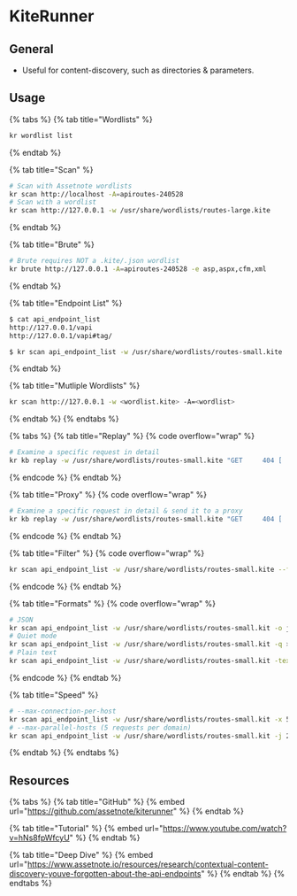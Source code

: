# KiteRunner

## General

* Useful for content-discovery, such as directories & parameters.

## Usage

{% tabs %}
{% tab title="Wordlists" %}
```bash
kr wordlist list
```
{% endtab %}

{% tab title="Scan" %}
```bash
# Scan with Assetnote wordlists
kr scan http://localhost -A=apiroutes-240528
# Scan with a wordlist
kr scan http://127.0.0.1 -w /usr/share/wordlists/routes-large.kite
```
{% endtab %}

{% tab title="Brute" %}
```bash
# Brute requires NOT a .kite/.json wordlist
kr brute http://127.0.0.1 -A=apiroutes-240528 -e asp,aspx,cfm,xml
```
{% endtab %}

{% tab title="Endpoint List" %}
```bash
$ cat api_endpoint_list
http://127.0.0.1/vapi
http://127.0.0.1/vapi#tag/

$ kr scan api_endpoint_list -w /usr/share/wordlists/routes-small.kite
```
{% endtab %}

{% tab title="Mutliple Wordlists" %}
```bash
kr scan http://127.0.0.1 -w <wordlist.kite> -A=<wordlist>
```
{% endtab %}
{% endtabs %}

{% tabs %}
{% tab title="Replay" %}
{% code overflow="wrap" %}
```bash
# Examine a specific request in detail
kr kb replay -w /usr/share/wordlists/routes-small.kite "GET     404 [    576,   51,   7] http://127.0.0.1/api/fonts/google/Roboto:500/3_webfont.woff2"
```
{% endcode %}
{% endtab %}

{% tab title="Proxy" %}
{% code overflow="wrap" %}
```bash
# Examine a specific request in detail & send it to a proxy
kr kb replay -w /usr/share/wordlists/routes-small.kite "GET     404 [    576,   51,   7] http://127.0.0.1/api/fonts/google/Roboto:500/3_webfont.woff2" --proxy=http://127.0.0.1:8080
```
{% endcode %}
{% endtab %}

{% tab title="Filter" %}
{% code overflow="wrap" %}
```bash
kr scan api_endpoint_list -w /usr/share/wordlists/routes-small.kite --fail-status-codes 400,401,404,501
```
{% endcode %}
{% endtab %}

{% tab title="Formats" %}
{% code overflow="wrap" %}
```bash
# JSON
kr scan api_endpoint_list -w /usr/share/wordlists/routes-small.kit -o json
# Quiet mode
kr scan api_endpoint_list -w /usr/share/wordlists/routes-small.kit -q > results
# Plain text
kr scan api_endpoint_list -w /usr/share/wordlists/routes-small.kit -text
```
{% endcode %}
{% endtab %}

{% tab title="Speed" %}
```bash
# --max-connection-per-host
kr scan api_endpoint_list -w /usr/share/wordlists/routes-small.kit -x 5
# --max-parallel-hosts (5 requests per domain)
kr scan api_endpoint_list -w /usr/share/wordlists/routes-small.kit -j 2
```
{% endtab %}
{% endtabs %}

## Resources

{% tabs %}
{% tab title="GitHub" %}
{% embed url="https://github.com/assetnote/kiterunner" %}
{% endtab %}

{% tab title="Tutorial" %}
{% embed url="https://www.youtube.com/watch?v=hNs8fpWfcyU" %}
{% endtab %}

{% tab title="Deep Dive" %}
{% embed url="https://www.assetnote.io/resources/research/contextual-content-discovery-youve-forgotten-about-the-api-endpoints" %}
{% endtab %}
{% endtabs %}

